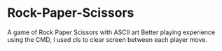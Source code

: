 # Rock-Paper-Scissors
A game of Rock Paper Scissors with ASCII art
Better playing experience using the CMD, I used cls to clear screen between each player move.
